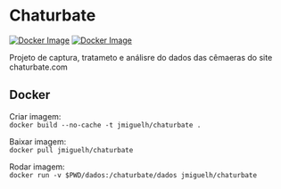 
# Chaturbate

[![Docker Image](https://images.microbadger.com/badges/version/jmiguelh/chaturbate.svg)](https://microbadger.com/images/jmiguelh/chaturbate "Docker Image")
[![Docker Image](https://images.microbadger.com/badges/image/jmiguelh/chaturbate.svg)](https://microbadger.com/images/jmiguelh/chaturbate "Docker Image")

Projeto de captura, tratameto e análisre do dados das cêmaeras do site chaturbate.com

## Docker

Criar imagem:  
 `docker build --no-cache -t jmiguelh/chaturbate .` 

Baixar imagem:  
 `docker pull jmiguelh/chaturbate` 

Rodar imagem:  
 `docker run -v $PWD/dados:/chaturbate/dados jmiguelh/chaturbate` 
